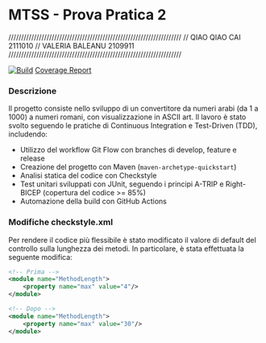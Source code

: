 ﻿# MTSS - Prova Pratica 2

////////////////////////////////////////////////////////////////////
// QIAO QIAO CAI 2111010
// VALERIA BALEANU 2109911
////////////////////////////////////////////////////////////////////

[![Build](https://github.com/jen1315/MTSS_prova2/actions/workflows/build.yml/badge.svg)](https://github.com/jen1315/MTSS_prova2/actions/workflows/build.yml)
[Coverage Report](https://github.com/jen1315/MTSS_prova2/jacoco/index.html)

### Descrizione
Il progetto consiste nello sviluppo di un convertitore da numeri arabi (da 1 a 1000) a numeri romani, con visualizzazione in ASCII art. Il lavoro è stato svolto seguendo le pratiche di Continuous Integration e Test-Driven (TDD), includendo:
- Utilizzo del workflow Git Flow con branches di develop, feature e release
- Creazione del progetto con Maven (```maven-archetype-quickstart```)
- Analisi statica del codice con Checkstyle
- Test unitari sviluppati con JUnit, seguendo i principi A-TRIP e Right-BICEP (copertura del codice >= 85%)
- Automazione della build con GitHub Actions

### Modifiche checkstyle.xml
Per rendere il codice più flessibile è stato modificato il valore di default del controllo sulla lunghezza dei metodi. In particolare, è stata effettuata la seguente modifica:
```xml
<!-- Prima -->
<module name="MethodLength">
    <property name="max" value="4"/>
</module>

<!-- Dopo -->
<module name="MethodLength">
    <property name="max" value="30"/>
</module>
```
